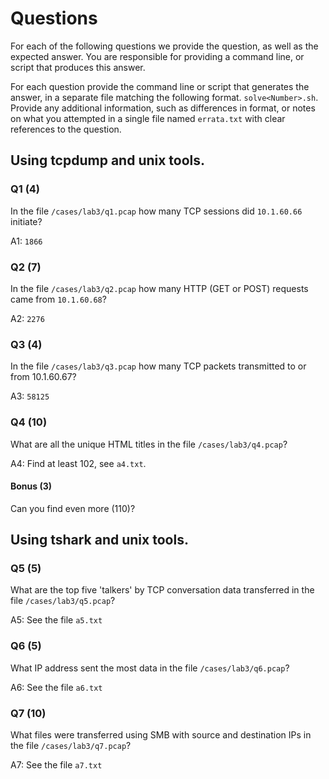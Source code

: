 # Questions

For each  of the following questions we provide the question, as well as the
expected answer. You are responsible for providing a command line, or script
that produces this answer.

For each question provide the command line or script that generates the answer,
in a separate file matching the following format.  `solve<Number>.sh`. Provide
any additional information, such as differences in format, or notes on what you
attempted in a single file named `errata.txt` with clear references to the
question.

## Using tcpdump and unix tools.

### Q1 (4)

In the file `/cases/lab3/q1.pcap` how many TCP sessions did `10.1.60.66`
initiate?

A1: `1866`

### Q2 (7)

In the file `/cases/lab3/q2.pcap` how many HTTP (GET or POST) requests came from
`10.1.60.68`?  

A2: `2276`

### Q3 (4)

In the file `/cases/lab3/q3.pcap` how many TCP packets transmitted to or from
10.1.60.67?  

A3: `58125`

### Q4 (10)

What are all the unique HTML titles in the file `/cases/lab3/q4.pcap`?  

A4: Find at least 102, see `a4.txt`.

#### Bonus (3)

Can you find even more (110)?

## Using tshark and unix tools.

### Q5 (5)

What are the top five 'talkers' by TCP conversation data transferred in the file
`/cases/lab3/q5.pcap`?  

A5: See the file `a5.txt`

### Q6 (5)

What IP address sent the most data in the file
 `/cases/lab3/q6.pcap`?  

A6: See the file `a6.txt`


### Q7 (10)

What files were transferred using SMB with source and destination IPs in the
file `/cases/lab3/q7.pcap`?

A7: See the file `a7.txt`
